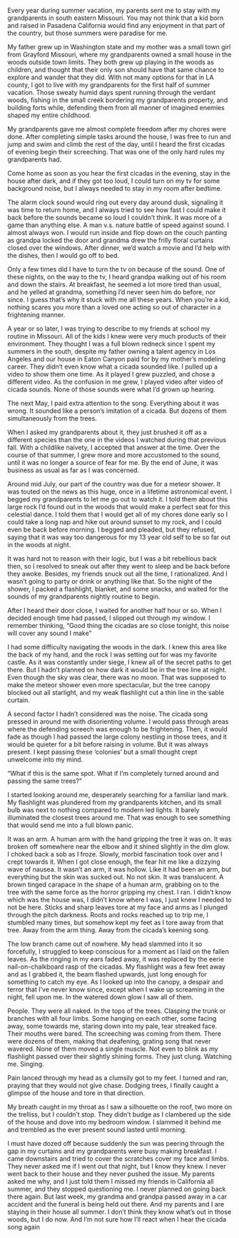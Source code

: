 Every year during summer vacation, my parents sent me to stay with my grandparents in south eastern Missouri. You may not think that a kid born and raised in Pasadena California would find any enjoyment in that part of the country, but those summers were paradise for me.

My father grew up in Washington state and my mother was a small town girl from Grayford Missouri, where my grandparents owned a small house in the woods outside town limits. They both grew up playing in the woods as children, and thought that their only son should have that same chance to explore and wander that they did. With not many options for that in LA county, I got to live with my grandparents for the first half of summer vacation. Those sweaty humid days spent running through the verdant woods, fishing in the small creek bordering my grandparents property, and building forts while, defending them from all manner of imagined enemies shaped my entire childhood.

My grandparents gave me almost complete freedom after my chores were done. After completing simple tasks around the house, I was free to run and jump and swim and climb the rest of the day, until I heard the first cicadas of evening begin their screeching. That was one of the only hard rules my grandparents had.

Come home as soon as you hear the first cicadas in the evening, stay in the house after dark, and if they got too loud, I could turn on my tv for some background noise, but I always needed to stay in my room after bedtime.

The alarm clock sound would ring out every day around dusk, signaling it was time to return home, and I always tried to see how fast I could make it back before the sounds became so loud I couldn’t think. It was more of a game than anything else. A man v.s. nature battle of speed against sound. I almost always won. I would run inside and flop down on the couch panting as grandpa locked the door and grandma drew the frilly floral curtains closed over the windows. After dinner, we’d watch a movie and I’d help with the dishes, then I would go off to bed.

Only a few times did I have to turn the tv on because of the sound. One of these nights, on the way to the tv, I heard grandpa walking out of his room and down the stairs.  At breakfast, he seemed a lot more tired than usual, and he yelled at grandma, something I’d never seen him do before, nor since. I guess that’s why it stuck with me all these years. When you’re a kid, nothing scares you more than a loved one acting so out of character in a frightening manner.

A year or so later, I was trying to describe to my friends at school my routine in Missouri. All of the kids I knew were very much products of their environment. They thought I was a full blown redneck since I spent my summers in the south, despite my father owning a talent agency in Los Angeles and our house in Eaton Canyon paid for by my mother’s modeling career. They didn’t even know what a cicada sounded like. I pulled up a video to show them one time. As it played I grew puzzled, and chose a different video. As the confusion in me grew, I played video after video of cicada sounds. None of those sounds were what I’d grown up hearing.

The next May, I paid extra attention to the song. Everything about it was wrong. It sounded like a person’s imitation of a cicada. But dozens of them simultaneously from the trees.

When I asked my grandparents about it, they just brushed it off as a different species than the one in the videos I watched during that previous fall. With a childlike naivety, I accepted that answer at the time. Over the course of that summer, I grew more and more accustomed to the sound, until it was no longer a source of fear for me. By the end of June, it was business as usual as far as I was concerned.

Around mid July, our part of the country was due for a meteor shower. It was touted on the news as this huge, once in a lifetime astronomical event. I begged my grandparents to let me go out to watch it.  I told them about this large rock I’d found out in the woods that would make a perfect seat for this celestial dance. I told them that I would get all of my chores done early so I could take a long nap and hike out around sunset to my rock, and I could even be back before morning. I begged and pleaded, but they refused, saying that it was way too dangerous for my 13 year old self to be so far out in the woods at night.

It was hard not to reason with their logic, but I was a bit rebellious back then, so I resolved to sneak out after they went to sleep and be back before they awoke. Besides, my friends snuck out all the time, I rationalized. And I wasn’t going to party or drink or anything like that.  So the night of the shower, I packed a flashlight, blanket, and some snacks, and waited for the sounds of my grandparents nightly routine to begin.

After I heard their door close, I waited for another half hour or so. When I decided enough time had passed, I slipped out through my window. I remember thinking, “Good thing the cicadas are so close tonight, this noise will cover any sound I make”

I had some difficulty navigating the woods in the dark. I knew this area like the back of my hand, and the rock I was setting out for was my favorite castle. As it was constantly under siege, I knew all of the secret paths to get there. But I hadn’t planned on how dark it would be in the tree line at night. Even though the sky was clear, there was no moon. That was supposed to make the meteor shower even more spectacular, but the tree canopy blocked out all starlight, and my weak flashlight cut a thin line in the sable curtain.

A second factor I hadn’t considered was the noise. The cicada song pressed in around me with disorienting volume. I would pass through areas where the defending screech was enough to be frightening. Then, it would fade as though I had passed the large colony nestling in those trees, and it would be quieter for a bit before raising in volume. But it was always present. I kept passing these ‘colonies’ but a small thought crept unwelcome into my mind.

“What if this is the same spot. What if I’m completely turned around and passing the same trees?”

I started looking around me, desperately searching for a familiar land mark. My flashlight was plundered from my grandparents kitchen, and its small bulb was next to nothing compared to modern led lights. It barely illuminated the closest trees around me. That was enough to see something that would send me into a full blown panic.

It was an arm. A human arm with the hand gripping the tree it was on. It was broken off somewhere near the elbow and it shined slightly in the dim glow. I choked back a sob as I froze. Slowly, morbid fascination took over and I crept towards it. When I got close enough, the fear hit me like a dizzying wave of nausea. It wasn’t an arm, it was hollow. Like it had been an arm, but everything but the skin was sucked out. No not skin. It was translucent. A brown tinged carapace in the shape of a human arm, grabbing on to the tree with the same force as the horror gripping my chest. I ran. I didn’t know which was the house was, I didn’t know where I was, I just knew I needed to not be here. Sticks and sharp leaves tore at my face and arms as I plunged through the pitch darkness. Roots and rocks reached up to trip me, I stumbled many times, but somehow kept my feet as I tore away from that tree. Away from the arm thing. Away from the cicada’s keening song.

The low branch came out of nowhere. My head slammed into it so forcefully, I struggled to keep conscious for a moment as I laid on the fallen leaves. As the ringing in my ears faded away, it was replaced by the eerie nail-on-chalkboard rasp of the cicadas. My flashlight was a few feet away and as I grabbed it, the beam flashed upwards, just long enough for something to catch my eye. As I looked up into the canopy, a despair and terror that I’ve never know since, except when I wake up screaming in the night, fell upon me. In the watered down glow I saw all of them.

People. They were all naked. In the tops of the trees. Clasping the trunk or branches with all four limbs. Some hanging on each other, some facing away, some towards me, staring down into my pale, tear streaked face. Their mouths were bared. The screeching was coming from them. There were dozens of them, making that deafening, grating song that never wavered. None of them moved a single muscle. Not even to blink as my flashlight passed over their slightly shining forms. They just clung. Watching me. Singing.

Pain lanced through my head as a clumsily got to my feet. I turned and ran, praying that they would not give chase. Dodging trees, I finally caught a glimpse of the house and tore in that direction.

My breath caught in my throat as I saw a silhouette on the roof, two more on the trelliss, but I couldn’t stop. They didn’t budge as I clambered up the side of the house and dove into my bedroom window. I slammed it behind me and trembled as the ever present sound lasted until morning.

I must have dozed off because suddenly the sun was peering through the gap in my curtains and my grandparents were busy making breakfast. I came downstairs and tried to cover the scratches cover my face and limbs. They never asked me if I went out that night, but I know they knew. I never went back to their house and they never pushed the issue. My parents asked me why, and I just told them I missed my friends in California all summer, and they stopped questioning me. I never planned on going back there again. But last week, my grandma and grandpa passed away in a car accident and the funeral is being held out there. And my parents and I are staying in their house all summer.  I don’t think they know what’s out in those woods, but I do now. And I’m not sure how I’ll react when I hear the cicada song again